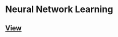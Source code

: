 # Neural Network Learning

## [View](https://github.com/bhupendpatil/Practice/blob/master/ML/ex4%20Neural%20Network%20Learning/ex4.pdf)